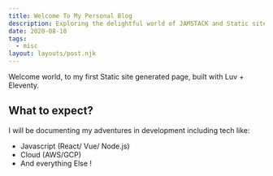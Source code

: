 ```yaml
---
title: Welcome To My Personal Blog
description: Exploring the delightful world of JAMSTACK and Static site generators.
date: 2020-08-10
tags:
  - misc 
layout: layouts/post.njk
---
```


Welcome world, to my first Static site generated page, built with Luv + Eleventy.

## What to expect? 

I will be documenting my adventures in development including tech like: 

* Javascript (React/ Vue/ Node.js)
* Cloud (AWS/GCP)
* And everything Else !
